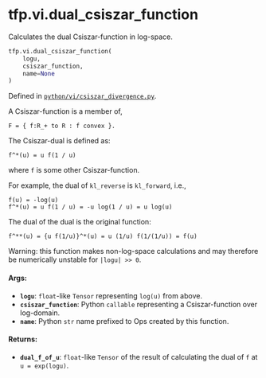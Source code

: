 <div itemscope itemtype="http://developers.google.com/ReferenceObject">
<meta itemprop="name" content="tfp.vi.dual_csiszar_function" />
<meta itemprop="path" content="Stable" />
</div>

# tfp.vi.dual_csiszar_function

Calculates the dual Csiszar-function in log-space.

``` python
tfp.vi.dual_csiszar_function(
    logu,
    csiszar_function,
    name=None
)
```



Defined in [`python/vi/csiszar_divergence.py`](https://github.com/tensorflow/probability/tree/master/tensorflow_probability/python/vi/csiszar_divergence.py).

<!-- Placeholder for "Used in" -->

A Csiszar-function is a member of,

```none
F = { f:R_+ to R : f convex }.
```

The Csiszar-dual is defined as:

```none
f^*(u) = u f(1 / u)
```

where `f` is some other Csiszar-function.

For example, the dual of `kl_reverse` is `kl_forward`, i.e.,

```none
f(u) = -log(u)
f^*(u) = u f(1 / u) = -u log(1 / u) = u log(u)
```

The dual of the dual is the original function:

```none
f^**(u) = {u f(1/u)}^*(u) = u (1/u) f(1/(1/u)) = f(u)
```

Warning: this function makes non-log-space calculations and may therefore be
numerically unstable for `|logu| >> 0`.

#### Args:

* <b>`logu`</b>: `float`-like `Tensor` representing `log(u)` from above.
* <b>`csiszar_function`</b>: Python `callable` representing a Csiszar-function over
  log-domain.
* <b>`name`</b>: Python `str` name prefixed to Ops created by this function.


#### Returns:

* <b>`dual_f_of_u`</b>: `float`-like `Tensor` of the result of calculating the dual of
  `f` at `u = exp(logu)`.